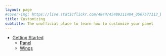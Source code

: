 ```yaml
---
layout: page
#cover-img: https://live.staticflickr.com/4844/45489311404_0567577113_b.jpg
title: Customizing
subtitle: The unofficial place to learn how to customize your panel
--- 
```

* [Getting Started](customizing/getting-started)
   * [Panel](customizing/panel)
   * [Wings](customizing/wings)
